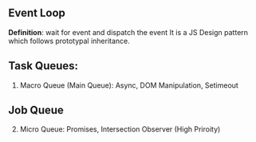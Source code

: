 ## Event Loop
**Definition**: wait for event and dispatch the event
It is a JS Design pattern which follows prototypal inheritance.

## Task Queues:
1. Macro Queue (Main Queue): Async, DOM Manipulation, Setimeout
   
## Job Queue
2. Micro Queue: Promises, Intersection Observer (High Priroity)